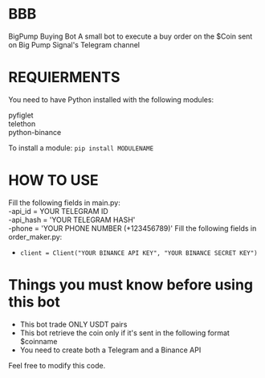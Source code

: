 # BBB
BigPump Buying Bot
A small bot to execute a buy order on the $Coin sent on Big Pump Signal's Telegram channel

# REQUIERMENTS   
You need to have Python installed with the following modules:

pyfiglet  
telethon  
python-binance  


To install a module:
```pip install MODULENAME```

# HOW TO USE
Fill the following fields in main.py:   
  -api_id = YOUR TELEGRAM ID  
  -api_hash = 'YOUR TELEGRAM HASH'  
  -phone = 'YOUR PHONE NUMBER (+123456789)' 
Fill the following fields in order_maker.py:   
  -     client = Client("YOUR BINANCE API KEY", "YOUR BINANCE SECRET KEY")
# Things you must know before using this bot
  - This bot trade ONLY USDT pairs
  - This bot retrieve the coin only if it's sent in the following format $coinname
  - You need to create both a Telegram and a Binance API

Feel free to modify this code.
